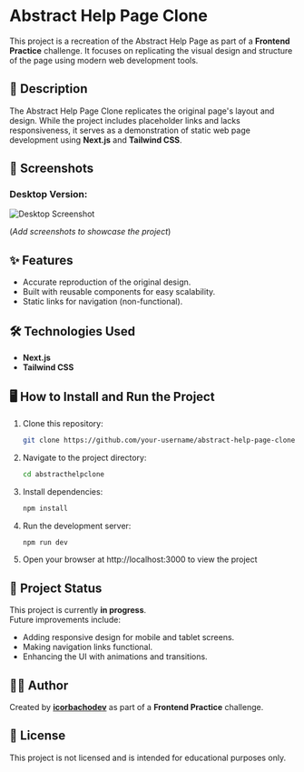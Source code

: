 # Abstract Help Page Clone  

This project is a recreation of the Abstract Help Page as part of a **Frontend Practice** challenge. It focuses on replicating the visual design and structure of the page using modern web development tools.  

## 🚀 Description  

The Abstract Help Page Clone replicates the original page's layout and design. While the project includes placeholder links and lacks responsiveness, it serves as a demonstration of static web page development using **Next.js** and **Tailwind CSS**.  

## 📸 Screenshots  

### Desktop Version:  
![Desktop Screenshot](path-to-desktop-screenshot.png)  

(*Add screenshots to showcase the project*)  

## ✨ Features  
- Accurate reproduction of the original design.  
- Built with reusable components for easy scalability.  
- Static links for navigation (non-functional).  

## 🛠️ Technologies Used  
- **Next.js**  
- **Tailwind CSS**  

## 🖥️ How to Install and Run the Project  

1. Clone this repository:  
   ```bash
   git clone https://github.com/your-username/abstract-help-page-clone.git

2. Navigate to the project directory:
   ```bash
   cd abstracthelpclone

3. Install dependencies:
   ```bash
   npm install

4. Run the development server:
   ```bash
   npm run dev

5. Open your browser at http://localhost:3000 to view the project

## 🚧 Project Status  
This project is currently **in progress**.  
Future improvements include:  
- Adding responsive design for mobile and tablet screens.  
- Making navigation links functional.  
- Enhancing the UI with animations and transitions.  

## 🧑‍💻 Author  
Created by **[icorbachodev](https://github.com/icorbachodev)** as part of a **Frontend Practice** challenge.  

## 📄 License  
This project is not licensed and is intended for educational purposes only.